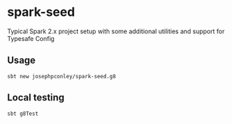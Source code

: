 # spark-seed

Typical Spark 2.x project setup with some additional utilities and support for Typesafe Config

## Usage

`sbt new josephpconley/spark-seed.g8`

## Local testing

`sbt g8Test`